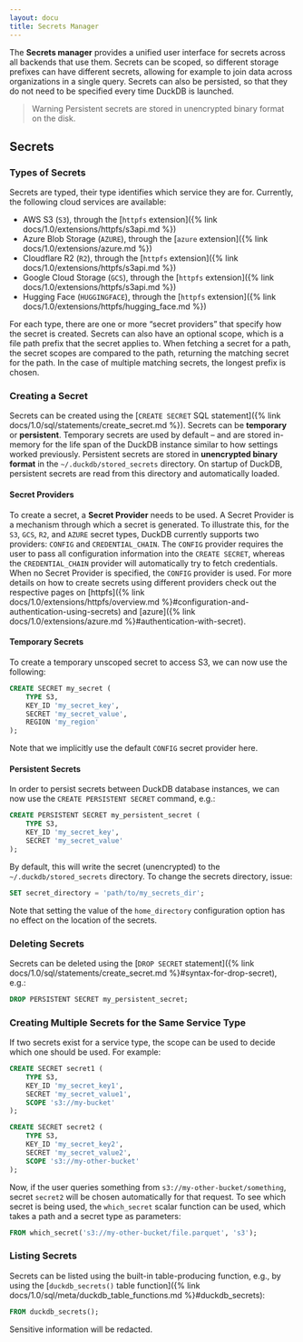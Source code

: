 ```yaml
---
layout: docu
title: Secrets Manager
---
```


The **Secrets manager** provides a unified user interface for secrets across all backends that use them. Secrets can be scoped, so different storage prefixes can have different secrets, allowing for example to join data across organizations in a single query. Secrets can also be persisted, so that they do not need to be specified every time DuckDB is launched.

> Warning Persistent secrets are stored in unencrypted binary format on the disk.

## Secrets

### Types of Secrets

Secrets are typed, their type identifies which service they are for. Currently, the following cloud services are available:

* AWS S3 (`S3`), through the [`httpfs` extension]({% link docs/1.0/extensions/httpfs/s3api.md %})
* Azure Blob Storage (`AZURE`), through the [`azure` extension]({% link docs/1.0/extensions/azure.md %})
* Cloudflare R2 (`R2`), through the [`httpfs` extension]({% link docs/1.0/extensions/httpfs/s3api.md %})
* Google Cloud Storage (`GCS`), through the [`httpfs` extension]({% link docs/1.0/extensions/httpfs/s3api.md %})
* Hugging Face (`HUGGINGFACE`), through the [`httpfs` extension]({% link docs/1.0/extensions/httpfs/hugging_face.md %})

For each type, there are one or more “secret providers” that specify how the secret is created. Secrets can also have an optional scope, which is a file path prefix that the secret applies to. When fetching a secret for a path, the secret scopes are compared to the path, returning the matching secret for the path. In the case of multiple matching secrets, the longest prefix is chosen.

### Creating a Secret

Secrets can be created using the [`CREATE SECRET` SQL statement]({% link docs/1.0/sql/statements/create_secret.md %}).
Secrets can be **temporary** or **persistent**. Temporary secrets are used by default – and are stored in-memory for the life span of the DuckDB instance similar to how settings worked previously. Persistent secrets are stored in **unencrypted binary format** in the `~/.duckdb/stored_secrets` directory. On startup of DuckDB, persistent secrets are read from this directory and automatically loaded.

#### Secret Providers

To create a secret, a **Secret Provider** needs to be used. A Secret Provider is a mechanism through which a secret is generated. To illustrate this, for the `S3`, `GCS`, `R2`, and `AZURE` secret types, DuckDB currently supports two providers: `CONFIG` and `CREDENTIAL_CHAIN`. The `CONFIG` provider requires the user to pass all configuration information into the `CREATE SECRET`, whereas the `CREDENTIAL_CHAIN` provider will automatically try to fetch credentials. When no Secret Provider is specified, the `CONFIG` provider is used. For more details on how to create secrets using different providers check out the respective pages on [httpfs]({% link docs/1.0/extensions/httpfs/overview.md %}#configuration-and-authentication-using-secrets) and [azure]({% link docs/1.0/extensions/azure.md %}#authentication-with-secret).

#### Temporary Secrets

To create a temporary unscoped secret to access S3, we can now use the following:

```sql
CREATE SECRET my_secret (
    TYPE S3,
    KEY_ID 'my_secret_key',
    SECRET 'my_secret_value',
    REGION 'my_region'
);
```

Note that we implicitly use the default `CONFIG` secret provider here.

#### Persistent Secrets

In order to persist secrets between DuckDB database instances, we can now use the `CREATE PERSISTENT SECRET` command, e.g.:

```sql
CREATE PERSISTENT SECRET my_persistent_secret (
    TYPE S3,
    KEY_ID 'my_secret_key',
    SECRET 'my_secret_value'
);
```

By default, this will write the secret (unencrypted) to the `~/.duckdb/stored_secrets` directory. To change the secrets directory, issue:

```sql
SET secret_directory = 'path/to/my_secrets_dir';
```

Note that setting the value of the `home_directory` configuration option has no effect on the location of the secrets.

### Deleting Secrets

Secrets can be deleted using the [`DROP SECRET` statement]({% link docs/1.0/sql/statements/create_secret.md %}#syntax-for-drop-secret), e.g.:

```sql
DROP PERSISTENT SECRET my_persistent_secret;
```

### Creating Multiple Secrets for the Same Service Type

If two secrets exist for a service type, the scope can be used to decide which one should be used. For example:

```sql
CREATE SECRET secret1 (
    TYPE S3,
    KEY_ID 'my_secret_key1',
    SECRET 'my_secret_value1',
    SCOPE 's3://my-bucket'
);
```

```sql
CREATE SECRET secret2 (
    TYPE S3,
    KEY_ID 'my_secret_key2',
    SECRET 'my_secret_value2',
    SCOPE 's3://my-other-bucket'
);
```

Now, if the user queries something from `s3://my-other-bucket/something`, secret `secret2` will be chosen automatically for that request. To see which secret is being used, the `which_secret` scalar function can be used, which takes a path and a secret type as parameters:

```sql
FROM which_secret('s3://my-other-bucket/file.parquet', 's3');
```

### Listing Secrets

Secrets can be listed using the built-in table-producing function, e.g., by using the [`duckdb_secrets()` table function]({% link docs/1.0/sql/meta/duckdb_table_functions.md %}#duckdb_secrets):

```sql
FROM duckdb_secrets();
```

Sensitive information will be redacted.